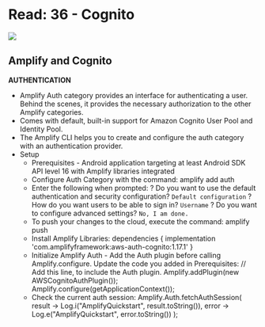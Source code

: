 # Read: 36 - Cognito
![](https://miro.medium.com/max/565/0*S2RjAry_aI6t21JV.png)
## Amplify and Cognito

**AUTHENTICATION**
  * Amplify Auth category provides an interface for authenticating a user. Behind the scenes, it provides the necessary authorization to the other Amplify categories. 
  * Comes with default, built-in support for Amazon Cognito User Pool and Identity Pool. 
  * The Amplify CLI helps you to create and configure the auth category with an authentication provider.
  * Setup
    - Prerequisites - Android application targeting at least Android SDK API level 16 with Amplify libraries integrated
    - Configure Auth Category with the command: amplify add auth
    - Enter the following when prompted:
      ? Do you want to use the default authentication and security configuration?
        `Default configuration`
      ? How do you want users to be able to sign in?
        `Username`
      ? Do you want to configure advanced settings?
        `No, I am done.`
    - To push your changes to the cloud, execute the command: amplify push
    - Install Amplify Libraries:
      dependencies {
        implementation 'com.amplifyframework:aws-auth-cognito:1.17.1'
      }
    - Initialize Amplify Auth - Add the Auth plugin before calling Amplify.configure. Update the code you added in Prerequisites:
      // Add this line, to include the Auth plugin.
      Amplify.addPlugin(new AWSCognitoAuthPlugin());
      Amplify.configure(getApplicationContext());
    - Check the current auth session:
      Amplify.Auth.fetchAuthSession(
      result -> Log.i("AmplifyQuickstart", result.toString()),
      error -> Log.e("AmplifyQuickstart", error.toString())
      );

  